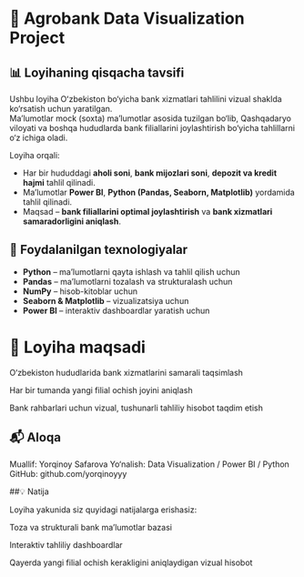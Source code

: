 # 🌾 Agrobank Data Visualization Project

## 📊 Loyihaning qisqacha tavsifi
Ushbu loyiha Oʻzbekiston bo‘yicha bank xizmatlari tahlilini vizual shaklda ko‘rsatish uchun yaratilgan.  
Ma’lumotlar mock (soxta) ma’lumotlar asosida tuzilgan bo‘lib, Qashqadaryo viloyati va boshqa hududlarda bank filiallarini joylashtirish bo‘yicha tahlillarni o‘z ichiga oladi.  

Loyiha orqali:
- Har bir hududdagi **aholi soni**, **bank mijozlari soni**, **depozit va kredit hajmi** tahlil qilinadi.  
- Ma’lumotlar **Power BI**, **Python (Pandas, Seaborn, Matplotlib)** yordamida tahlil qilinadi.  
- Maqsad – **bank filiallarini optimal joylashtirish** va **bank xizmatlari samaradorligini aniqlash**.


## 🧠 Foydalanilgan texnologiyalar
- **Python** – ma’lumotlarni qayta ishlash va tahlil qilish uchun  
- **Pandas** – ma’lumotlarni tozalash va strukturalash uchun  
- **NumPy** – hisob-kitoblar uchun  
- **Seaborn & Matplotlib** – vizualizatsiya uchun  
- **Power BI** – interaktiv dashboardlar yaratish uchun

  
# 🏦 Loyiha maqsadi

O‘zbekiston hududlarida bank xizmatlarini samarali taqsimlash

Har bir tumanda yangi filial ochish joyini aniqlash

Bank rahbarlari uchun vizual, tushunarli tahliliy hisobot taqdim etish

## 📬 Aloqa

Muallif: Yorqinoy Safarova
Yo‘nalish: Data Visualization / Power BI / Python
GitHub: github.com/yorqinoyyy

##💡 Natija

Loyiha yakunida siz quyidagi natijalarga erishasiz:

Toza va strukturali bank ma’lumotlar bazasi

Interaktiv tahliliy dashboardlar

Qayerda yangi filial ochish kerakligini aniqlaydigan vizual hisobot

